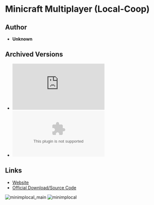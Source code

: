<detail>

# Minicraft Multiplayer (Local-Coop)  
  
>
  
## Author 
- **Unknown** 

## Archived Versions 
- ![Minicraft Multiplayer - 1.1](https://github.com/masato462/Minicraft-Rebuild-and-Mod-Archives/raw/master/minicraft_archives/Minicraft%20Mods/Minicraft%20Multiplayer%20(Local-Coop)/Minicraft%20Multiplayer%20%2B%20Trainer%201.1.jar) 
- ![Minicraft Multiplayer - Source Code](https://github.com/masato462/Minicraft-Rebuild-and-Mod-Archives/raw/master/minicraft_archives/Minicraft%20Mods/Minicraft%20Multiplayer%20(Local-Coop)/Minicraft%20Multiplayer%20%2B%20Trainer%201.1%20Src.zip) 

## Links
- [Website](https://www.mk2k.net/serendipity/index.php?/archives/31-Minicraft-Multiplayer-Mod-+-Trainer.html)  
- [Official Download/Source Code](https://www.mk2k.net/serendipity/index.php?/archives/31-Minicraft-Multiplayer-Mod-+-Trainer.html)  

![minimplocal_main](https://github.com/masato462/Minicraft-Rebuild-and-Mod-Archives/blob/master/minicraft_archives/readme_shot/minimplocal_main.png)
![minimplocal](https://github.com/masato462/Minicraft-Rebuild-and-Mod-Archives/blob/master/minicraft_archives/readme_shot/minimplocal.png)
</detail>
<p>

<detail>